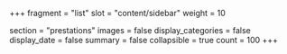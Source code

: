 +++
fragment = "list"
slot = "content/sidebar"
weight = 10

section = "prestations"
images = false
display_categories = false
display_date = false
summary = false
collapsible = true
count = 100
+++
